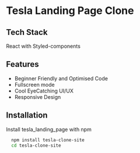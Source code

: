 
# Tesla Landing Page Clone




## Tech Stack

React with Styled-components 


## Features

- Beginner Friendly and Optimised Code
- Fullscreen mode
- Cool EyeCatching UI/UX
- Responsive Design


## Installation

Install tesla_landing_page with npm

```bash
  npm install tesla-clone-site
  cd tesla-clone-site
```
    